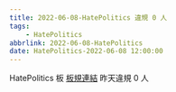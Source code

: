```yaml
---
title: 2022-06-08-HatePolitics 違規 0 人
tags:
    - HatePolitics
abbrlink: 2022-06-08-HatePolitics
date: HatePolitics-2022-06-08 12:00:00
---
```

HatePolitics 板 [板規連結](https://www.ptt.cc/bbs/HatePolitics/M.1617115262.A.D60.html)
昨天違規 0 人
